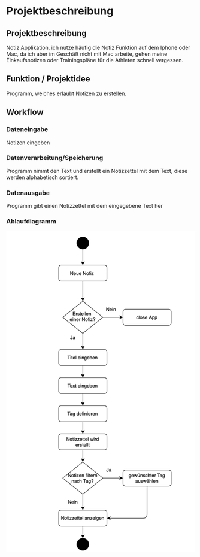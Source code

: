 # Projektbeschreibung

## Projektbeschreibung
Notiz Applikation, ich nutze häufig die Notiz Funktion auf dem Iphone oder Mac, da ich aber im Geschäft nicht mit Mac arbeite, gehen meine Einkaufsnotizen oder Trainingspläne für die Athleten schnell vergessen.

## Funktion / Projektidee
Programm, welches erlaubt Notizen zu erstellen. 

## Workflow


### Dateneingabe
Notizen eingeben

### Datenverarbeitung/Speicherung
Programm nimmt den Text und erstellt ein Notizzettel mit dem Text, diese werden alphabetisch sortiert.

### Datenausgabe
Programm gibt einen Notizzettel mit dem eingegebene Text her

### Ablaufdiagramm
![alt text](https://github.com/tilfoe/Prog2/blob/master/Diagramm.png)


